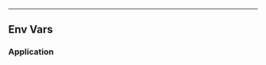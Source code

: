 <!-- Space: Projects -->
<!-- Parent: ZshFlutter -->
<!-- Title: EnvVars ZshFlutter -->
<!-- Label: ZshFlutter -->
<!-- Label: Project -->
<!-- Label: EnvVars -->
<!-- Include: disclaimer.md -->
<!-- Include: ac:toc -->

---

## Env Vars

### Application
